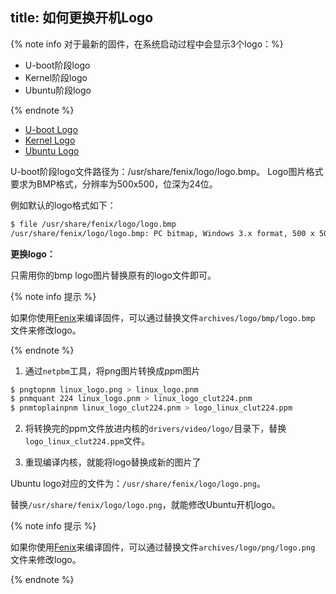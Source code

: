 title: 如何更换开机Logo
---

{% note info 对于最新的固件，在系统启动过程中会显示3个logo：%}

* U-boot阶段logo
* Kernel阶段logo
* Ubuntu阶段logo

{% endnote %}

<ul class="nav nav-tabs" id="myTab" role="tablist">
  <li class="nav-item" role="presentation">
    <a class="nav-link active" id="uboot-tab" data-toggle="tab" href="#uboot" role="tab" aria-controls="uboot" aria-selected="true">U-boot Logo</a>
  </li>
  <li class="nav-item" role="presentation">
    <a class="nav-link" id="kernel-tab" data-toggle="tab" href="#kernel" role="tab" aria-controls="kernel" aria-selected="false">Kernel Logo</a>
  </li>
  <li class="nav-item" role="presentation">
    <a class="nav-link" id="ubuntu-tab" data-toggle="tab" href="#ubuntu" role="tab" aria-controls="ubuntu" aria-selected="false">Ubuntu Logo</a>
  </li>
</ul>
<div class="tab-content" id="myTabContent">
<div class="tab-pane fade show active" id="uboot" role="tabpanel" aria-labelledby="uboot-tab">

U-boot阶段logo文件路径为：/usr/share/fenix/logo/logo.bmp。
Logo图片格式要求为BMP格式，分辨率为500x500，位深为24位。

例如默认的logo格式如下：

```bash
$ file /usr/share/fenix/logo/logo.bmp
/usr/share/fenix/logo/logo.bmp: PC bitmap, Windows 3.x format, 500 x 500 x 24, image size 750002, resolution 2834 x 2834 px/m, cbSize 750056, bits offset 54
```
**更换logo：**

只需用你的bmp logo图片替换原有的logo文件即可。

{% note info 提示 %}

如果你使用[Fenix](https://github.com/khadas/fenix)来编译固件，可以通过替换文件`archives/logo/bmp/logo.bmp` 文件来修改logo。

{% endnote %}


</div>
<div class="tab-pane fade show" id="kernel" role="tabpanel" aria-labelledby="kernel-tab">

1. 通过`netpbm`工具，将png图片转换成ppm图片

```sh
$ pngtopnm linux_logo.png > linux_logo.pnm
$ pnmquant 224 linux_logo.pnm > linux_logo_clut224.pnm
$ pnmtoplainpnm linux_logo_clut224.pnm > logo_linux_clut224.ppm
```

2. 将转换完的ppm文件放进内核的`drivers/video/logo/`目录下，替换`logo_linux_clut224.ppm`文件。

3. 重现编译内核，就能将logo替换成新的图片了

</div>
<div class="tab-pane fade show" id="ubuntu" role="tabpanel" aria-labelledby="ubuntu-tab">

Ubuntu logo对应的文件为：`/usr/share/fenix/logo/logo.png`。

替换`/usr/share/fenix/logo/logo.png`，就能修改Ubuntu开机logo。

{% note info 提示 %}

如果你使用[Fenix](https://github.com/khadas/fenix)来编译固件，可以通过替换文件`archives/logo/png/logo.png` 文件来修改logo。

{% endnote %}


</div>
</div>
